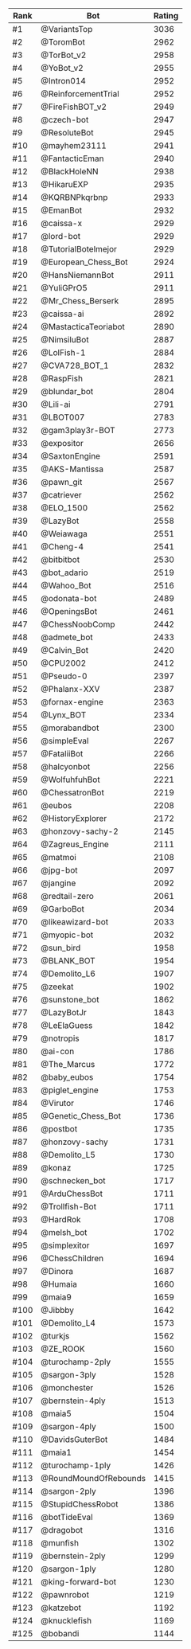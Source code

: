 Rank|Bot|Rating
---|---|---
#1|@VariantsTop|3036
#2|@ToromBot|2962
#3|@TorBot_v2|2958
#4|@YoBot_v2|2955
#5|@Intron014|2952
#6|@ReinforcementTrial|2952
#7|@FireFishBOT_v2|2949
#8|@czech-bot|2947
#9|@ResoluteBot|2945
#10|@mayhem23111|2941
#11|@FantacticEman|2940
#12|@BlackHoleNN|2938
#13|@HikaruEXP|2935
#14|@KQRBNPkqrbnp|2933
#15|@EmanBot|2932
#16|@caissa-x|2929
#17|@lord-bot|2929
#18|@TutorialBotelmejor|2929
#19|@European_Chess_Bot|2924
#20|@HansNiemannBot|2911
#21|@YuliGPrO5|2911
#22|@Mr_Chess_Berserk|2895
#23|@caissa-ai|2892
#24|@MastacticaTeoriabot|2890
#25|@NimsiluBot|2887
#26|@LolFish-1|2884
#27|@CVA728_BOT_1|2832
#28|@RaspFish|2821
#29|@blundar_bot|2804
#30|@Lili-ai|2791
#31|@LBOT007|2783
#32|@gam3play3r-BOT|2773
#33|@expositor|2656
#34|@SaxtonEngine|2591
#35|@AKS-Mantissa|2587
#36|@pawn_git|2567
#37|@catriever|2562
#38|@ELO_1500|2562
#39|@LazyBot|2558
#40|@Weiawaga|2551
#41|@Cheng-4|2541
#42|@bitbitbot|2530
#43|@bot_adario|2519
#44|@Wahoo_Bot|2516
#45|@odonata-bot|2489
#46|@OpeningsBot|2461
#47|@ChessNoobComp|2442
#48|@admete_bot|2433
#49|@Calvin_Bot|2420
#50|@CPU2002|2412
#51|@Pseudo-0|2397
#52|@Phalanx-XXV|2387
#53|@fornax-engine|2363
#54|@Lynx_BOT|2334
#55|@morabandbot|2300
#56|@simpleEval|2267
#57|@FataliiBot|2266
#58|@halcyonbot|2256
#59|@WolfuhfuhBot|2221
#60|@ChessatronBot|2219
#61|@eubos|2208
#62|@HistoryExplorer|2172
#63|@honzovy-sachy-2|2145
#64|@Zagreus_Engine|2111
#65|@matmoi|2108
#66|@jpg-bot|2097
#67|@jangine|2092
#68|@redtail-zero|2061
#69|@GarboBot|2034
#70|@likeawizard-bot|2033
#71|@myopic-bot|2032
#72|@sun_bird|1958
#73|@BLANK_BOT|1954
#74|@Demolito_L6|1907
#75|@zeekat|1902
#76|@sunstone_bot|1862
#77|@LazyBotJr|1843
#78|@LeElaGuess|1842
#79|@notropis|1817
#80|@ai-con|1786
#81|@The_Marcus|1772
#82|@baby_eubos|1754
#83|@piglet_engine|1753
#84|@Virutor|1746
#85|@Genetic_Chess_Bot|1736
#86|@postbot|1735
#87|@honzovy-sachy|1731
#88|@Demolito_L5|1730
#89|@konaz|1725
#90|@schnecken_bot|1717
#91|@ArduChessBot|1711
#92|@Trollfish-Bot|1711
#93|@HardRok|1708
#94|@melsh_bot|1702
#95|@simplexitor|1697
#96|@ChessChildren|1694
#97|@Dinora|1687
#98|@Humaia|1660
#99|@maia9|1659
#100|@Jibbby|1642
#101|@Demolito_L4|1573
#102|@turkjs|1562
#103|@ZE_ROOK|1560
#104|@turochamp-2ply|1555
#105|@sargon-3ply|1528
#106|@monchester|1526
#107|@bernstein-4ply|1513
#108|@maia5|1504
#109|@sargon-4ply|1500
#110|@DavidsGuterBot|1484
#111|@maia1|1454
#112|@turochamp-1ply|1426
#113|@RoundMoundOfRebounds|1415
#114|@sargon-2ply|1396
#115|@StupidChessRobot|1386
#116|@botTideEval|1369
#117|@dragobot|1316
#118|@munfish|1302
#119|@bernstein-2ply|1299
#120|@sargon-1ply|1280
#121|@king-forward-bot|1230
#122|@pawnrobot|1219
#123|@katzebot|1192
#124|@knucklefish|1169
#125|@bobandi|1144
